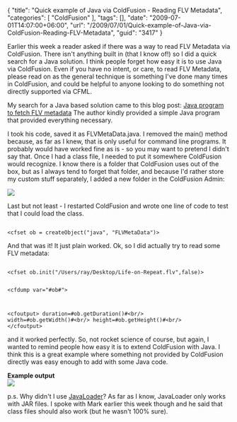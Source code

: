 {
	"title": "Quick example of Java via ColdFusion - Reading FLV Metadata",
	"categories": [
		"ColdFusion"
	],
	"tags": [],
	"date": "2009-07-01T14:07:00+06:00",
	"url": "/2009/07/01/Quick-example-of-Java-via-ColdFusion-Reading-FLV-Metadata",
	"guid": "3417"
}

Earlier this week a reader asked if there was a way to read FLV Metadata via ColdFusion. There isn't anything built in (that I know of!) so I did a quick search for a Java solution. I think people forget how easy it is to use Java via ColdFusion. Even if you have no intent, or care, to read FLV Metadata, please read on as the general technique is something I've done many times in ColdFusion, and could be helpful to anyone looking to do something not directly supported via CFML.
<!--more-->
My search for a Java based solution came to this blog post: <a href="http://java-servlet-jsp-web.blogspot.com/2009/06/java-program-to-fetch-flv-metadata.html">Java program to fetch FLV metadata</a> The author kindly provided a simple Java program that provided everything necessary. 

I took his code, saved it as FLVMetaData.java. I removed the main() method because, as far as I knew, that is only useful for command line programs. It probably would have worked fine as is - so you may want to pretend I didn't say that. Once I had a class file, I needed to put it somewhere ColdFusion would recognize. I know there is a folder that ColdFusion uses out of the box, but as I always tend to forget that folder, and because I'd rather store my custom stuff separately, I added a new folder in the ColdFusion Admin:

<img src="http://www.raymondcamden.com/images//Picture 168.png">

Last but not least - I restarted ColdFusion and wrote one line of code to test that I could load the class.

<code>
&lt;cfset ob = createObject("java", "FLVMetaData")&gt;
</code>

And that was it! It just plain worked. Ok, so I did actually try to read some FLV metadata:

<code>
&lt;cfset ob.init("/Users/ray/Desktop/Life-on-Repeat.flv",false)&gt;

&lt;cfdump var="#ob#"&gt;

&lt;cfoutput&gt;
duration=#ob.getDuration()#&lt;br/&gt;
width=#ob.getWidth()#&lt;br/&gt;
height=#ob.getHeight()#&lt;br/&gt;
&lt;/cfoutput&gt;
</code>

and it worked perfectly. So, not rocket science of course, but again, I wanted to remind people how easy it is to extend ColdFusion with Java. I think this is a great example where something not provided by ColdFusion directly was easy enough to add with some Java code.

<b>Example output</b><br/>
<img src="http://www.coldfusionjedi.com/images//Picture 244.png">

p.s. Why didn't I use <a href="http://javaloader.riaforge.org">JavaLoader</a>? As far as I know, JavaLoader only works with JAR files. I spoke with Mark earlier this week though and he said that class files should also work (but he wasn't 100% sure).